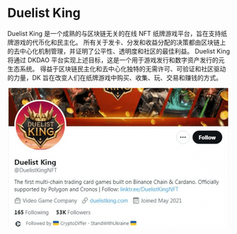 # Duelist King

Duelist King 是一个成熟的与区块链无关的在线 NFT 纸牌游戏平台，旨在支持纸牌游戏的代币化和民主化。
所有关于发卡、分发和收益分配的决策都由区块链上的去中心化机制管理，并证明了公平性、透明度和社区的最佳利益。
Duelist King 将通过 DKDAO 平台实现上述目标，这是一个用于游戏发行和数字资产发行的元生态系统。
得益于区块链民主化和去中心化独特的无需许可、可验证和社区驱动的力量，DK 旨在改变人们在纸牌游戏中购买、收集、玩、交易和赚钱的方式。

![duelistking-dapp-games-matic-image1-500x315_917649fa3c30720d3067ede914ba208c](duelistking-dapp-games-matic-image1-500x315_917649fa3c30720d3067ede914ba208c.png)
